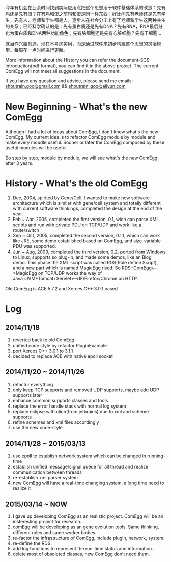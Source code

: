 今年有机会在业余时间找到实际应用点把这个思想用于软件基础体系的改造：先有鸡还是先有蛋？在有鸡和蛋之前鸡和蛋是同一样东西；好比问先有老师还是先有学生，先有人，老师和学生都是人，逐步人在社会分工上有了老师和学生这两种共生的关系；已经科学确认的是：先有蛋白质还是先有DNA？先有RNA，RNA最后分化为蛋白质和DNA两种功能角色；先有脑细胞还是先有心脏细胞？先有干细胞…

就当作兴趣创造，现在不考虑实用，而是通过软件来初步构建这个思想的灵活模型。每周花一点时间进行更新。

More information about the History you can refer the document-SCS Introduction(pdf format), you can find it in the above project.  The current ComEgg will not meet all suggestions in the document. 

If you have any question and advice, please send me emails: shoutrain.goo@gmail.com && shoutrain_goo@aliyun.com

New Beginning - What's the new ComEgg
==================
Although I had a lot of ideas about ComEgg, I don't know what's the new ComEgg.  My current idea is to refactor ComEgg module by module and make every moudle useful.  Sooner or later the ComEgg composed by these useful modules will be useful.

So step by step, module by module, we will see what's the new ComEgg after 3 years.

History - What's the old ComEgg
==================
1. Dec, 2004, spirited by Gene/Cell, I wanted to make new software architecture which is similar with gene/cell system and totally different with current software thinkings, completed the design at the end of the year.
2. Feb ~ Apr, 2005, completed the first version, 0.1, wich can parse XML scripts and run with private PDU on TCP/UDP and work like a route/switch
3. Sep ~ Oct, 2005, completed the second version, 0.1.1, which can work like JRE, some demo established based on ComEgg, and size-variable PDU was supported.
4. Jun ~ Aug, 2009, completed the third version, 0.2, ported from Windows to Linux, supports so plug-in, and made some demos, like an Blog demo.  This phase the XML script was called RDS(Role define Script), and a new part which is named MagicEgg rised.  So RDS+ComEgg<-->MagicEgg on TCP/UDP works the way of Java+JVM+Tomcat+Servlet<-->IE/Firefox/Chrome on HTTP.

Old ComEgg is ACE 5.7.2 and Xerces C++ 3.0.1 based

Log
==================
2014/11/18
---------
1. reverted back to old ComEgg
2. unified code style by refactor PluginExample
3. port Xerces C++ 3.0.1 to 3.1.1
4. decided to replace ACE with native epoll socket

2014/11/20 ~ 2014/11/26
---------
1. refactor everything
2. only keep TCP supports and removed UDP supports, maybe add UDP supports later
3. enhance common supports classes and tools
4. replace the error handle stack with normal log system
5. replace eclipse with clion(from jetbrains) due to xml and scheme supports
6. refine schemes and xml files accordingly
7. use the new code-style

2014/11/28 ~ 2015/03/13
---------
1. use epoll to establish network system which can be changed in running-time
2. establish unified message/signal queue for all thread and realize communication between threads
3. re-establish xml parser system
4. new ComEgg will have a real-time changing system, a long time need to realize it

2015/03/14 ~ NOW
---------
1. I gave up developing ComEgg as an realistic project. ComEgg will be an insteresting project for research. 
2. comEgg will be developing as an gene evolution tools.  Same thinking, different roles and same worker bodies.
3. re-factor the infrastructure of ComEgg, include plugin, network, system.
4. re-define the RDS.
5. add log functions to represent the run-time status and information.
6. delete most of obsoleted classes, new ComEgg don't need them.

